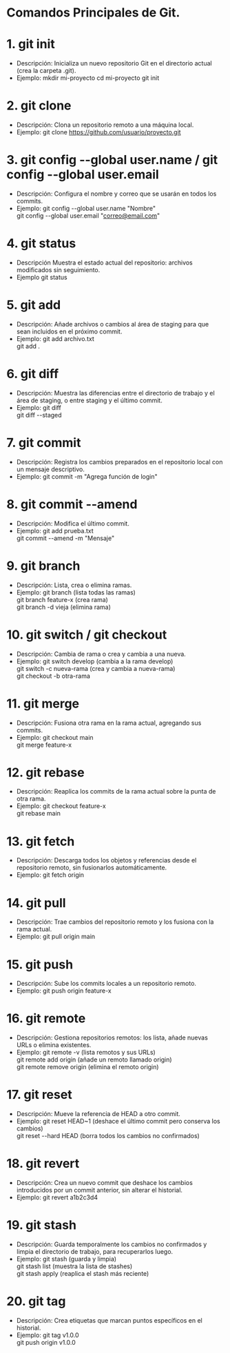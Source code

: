 # Comandos Principales de Git.

# 1. git init
- Descripción: Inicializa un nuevo repositorio Git en el directorio actual (crea la carpeta .git).
- Ejemplo:
    mkdir mi-proyecto
    cd mi-proyecto
    git init

# 2. git clone
- Descripción: Clona un repositorio remoto a una máquina local.
- Ejemplo:
    git clone https://github.com/usuario/proyecto.git

# 3. git config --global user.name / git config --global user.email
- Descripción: Configura el nombre y correo que se usarán en todos los commits.
- Ejemplo:
    git config --global user.name "Nombre"  
    git config --global user.email "correo@email.com"

# 4. git status
- Descripción Muestra el estado actual del repositorio: archivos modificados sin seguimiento.
- Ejemplo
    git status

# 5. git add
- Descripción: Añade archivos o cambios al área de staging para que sean incluidos en el próximo commit.
- Ejemplo:
    git add archivo.txt  
    git add .

# 6. git diff
- Descripción: Muestra las diferencias entre el directorio de trabajo y el área de staging, o entre staging y el último commit.
- Ejemplo:
    git diff  
    git diff --staged

# 7. git commit
- Descripción: Registra los cambios preparados en el repositorio local con un mensaje descriptivo.
- Ejemplo:
    git commit -m "Agrega función de login"

# 8. git commit --amend
- Descripción: Modifica el último commit.
- Ejemplo:
    git add prueba.txt  
    git commit --amend -m "Mensaje"

# 9. git branch
- Descripción: Lista, crea o elimina ramas.
- Ejemplo:
    git branch             (lista todas las ramas)  
    git branch feature-x   (crea rama)   
    git branch -d vieja    (elimina rama)

# 10. git switch / git checkout
- Descripción: Cambia de rama o crea y cambia a una nueva.
- Ejemplo:
    git switch develop         (cambia a la rama develop)  
    git switch -c nueva-rama   (crea y cambia a nueva-rama)  
    git checkout -b otra-rama

# 11. git merge
- Descripción: Fusiona otra rama en la rama actual, agregando sus commits.
- Ejemplo:
    git checkout main  
    git merge feature-x

# 12. git rebase
- Descripción: Reaplica los commits de la rama actual sobre la punta de otra rama.
- Ejemplo:
    git checkout feature-x  
    git rebase main

# 13. git fetch
- Descripción: Descarga todos los objetos y referencias desde el repositorio remoto, sin fusionarlos automáticamente.
- Ejemplo:
    git fetch origin

# 14. git pull
- Descripción: Trae cambios del repositorio remoto y los fusiona con la rama actual.
- Ejemplo:
    git pull origin main

# 15. git push
- Descripción: Sube los commits locales a un repositorio remoto.
- Ejemplo:
    git push origin feature-x

# 16. git remote
- Descripción: Gestiona repositorios remotos: los lista, añade nuevas URLs o elimina existentes.
- Ejemplo:
    git remote -v                     (lista remotos y sus URLs)  
    git remote add origin <url>       (añade un remoto llamado origin)  
    git remote remove origin          (elimina el remoto origin)

# 17. git reset
- Descripción: Mueve la referencia de HEAD a otro commit.
- Ejemplo:
    git reset HEAD~1          (deshace el último commit pero conserva los cambios)  
    git reset --hard HEAD     (borra todos los cambios no confirmados)

# 18. git revert
- Descripción: Crea un nuevo commit que deshace los cambios introducidos por un commit anterior, sin alterar el historial.
- Ejemplo:
    git revert a1b2c3d4

# 19. git stash
- Descripción: Guarda temporalmente los cambios no confirmados y limpia el directorio de trabajo, para recuperarlos luego.
- Ejemplo:
    git stash        (guarda y limpia)  
    git stash list   (muestra la lista de stashes)  
    git stash apply  (reaplica el stash más reciente)

# 20. git tag
- Descripción: Crea etiquetas que marcan puntos específicos en el historial.
- Ejemplo:
    git tag v1.0.0  
    git push origin v1.0.0